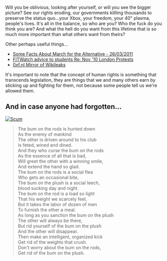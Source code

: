 Will you be oblivious, looking after yourself, or will you see the bigger picture? See our rights eroding, our governments killling thousands to preserve the status quo...your Xbox, your freedom, your 40" plasma, people's lives. It's all in the balance, so who are you? Who the fuck do you think you are? And what the hell do you want from this lifetime that is so much more important than what others want from theirs?</p>

Other perhaps useful things...
 
 * [Some Facts About March for the Alternative - 26/03/2011](26th.html)
 * [FITWatch advice to students Re: Nov '10 London Protests](student.html)
 * [0xf.nl Mirror of Wikileaks](http://wikileaks.0xf.nl)

It's important to note that the concept of human rights is something that transcends legislation, they are things that we and many others earn by sticking up and fighting for them, not because some people tell us we're allowed them.

## And in case anyone had forgotten...

[![Scum](http://i.imgur.com/2Pjytl.jpg)](http://i.imgur.com/2Pjyt.jpg)

> The bum on the rods is hunted down  
> As the enemy of mankind  
> The other is driven around to his club  
> Is feted, wined and dined.  
> And they who curse the bum on the rods  
> As the essence of all that is bad,  
> Will greet the other with a winning smile,  
> And extend the hand so glad.  
> The bum on the rods is a social flea  
> Who gets an occasional bite,  
> The bum on the plush is a social leech,  
> blood sucking day and night.  
> The bum on the rod is a load so light  
> That his weight we scarcely feel,  
> But it takes the labor of dozen of men  
> To furnish the other a meal.  
> As long as you sanction the bum on the plush  
> The other will always be there,  
> But rid yourself of the bum on the plush  
> And the other will disappear.  
> Then make an intelligent, organized kick  
> Get rid of the weights that crush.  
> Don't worry about the bum on the rods,  
> Get rid of the bum on the plush.  